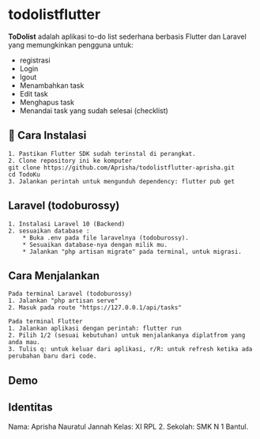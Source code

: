 # todolistflutter

**ToDolist** adalah aplikasi to-do list sederhana berbasis Flutter dan Laravel yang memungkinkan pengguna untuk:
- registrasi
- Login
- lgout
-  Menambahkan task
-  Edit task
-  Menghapus task
-  Menandai task yang sudah selesai (checklist)

## 🚀 Cara Instalasi
    1. Pastikan Flutter SDK sudah terinstal di perangkat.
    2. Clone repository ini ke komputer 
    git clone https://github.com/Aprisha/todolistflutter-aprisha.git 
    cd TodoKu
    3. Jalankan perintah untuk mengunduh dependency: flutter pub get
## Laravel (todoburossy)
    1. Instalasi Laravel 10 (Backend)
    2. sesuaikan database :
        * Buka .env pada file laravelnya (todoburossy).
        * Sesuaikan database-nya dengan milik mu.
        * Jalankan "php artisan migrate" pada terminal, untuk migrasi.

## Cara Menjalankan

    Pada terminal Laravel (todoburossy)
    1. Jalankan "php artisan serve"
    2. Masuk pada route "https://127.0.0.1/api/tasks"
    
    Pada terminal Flutter
    1. Jalankan aplikasi dengan perintah: flutter run 
    2. Pilih 1/2 (sesuai kebutuhan) untuk menjalankanya diplatfrom yang anda mau.
    3. Tulis q: untuk keluar dari aplikasi, r/R: untuk refresh ketika ada perubahan baru dari code.

## Demo


## Identitas
Nama: Aprisha Nauratul Jannah
Kelas: XI RPL 2.
Sekolah: SMK N 1 Bantul.
